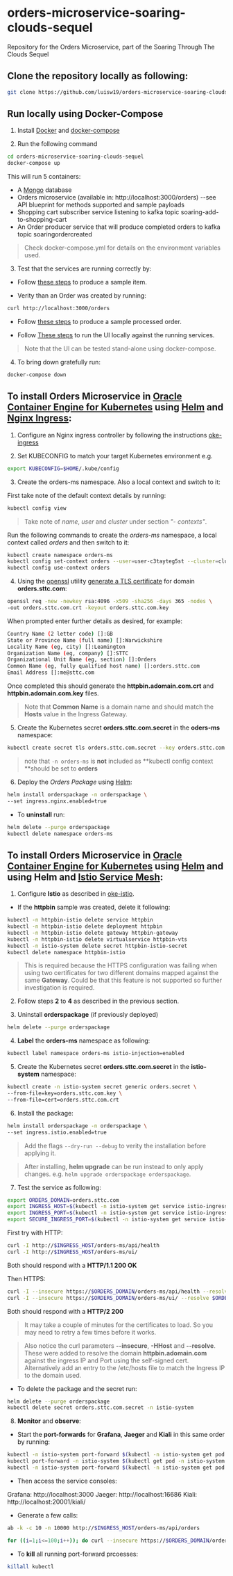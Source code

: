 # orders-microservice-soaring-clouds-sequel

Repository for the Orders Microservice, part of the Soaring Through The Clouds Sequel

## Clone the repository locally as following:

```bash
git clone https://github.com/luisw19/orders-microservice-soaring-clouds-sequel.git
```

## Run locally using Docker-Compose

1) Install [Docker](https://www.docker.com/get-started) and [docker-compose](https://docs.docker.com/compose/install/)

2) Run the following command

```bash
cd orders-microservice-soaring-clouds-sequel
docker-compose up
```
This will run 5 containers:

- A [Mongo](https://www.mongodb.com/) database
- Orders microservice (available in: http://localhost:3000/orders) --see API blueprint for methods supported and sample payloads
- Shopping cart subscriber service listening to kafka topic soaring-add-to-shopping-cart
- An Order producer service that will produce completed orders to kafka topic soaringordercreated

> Check docker-compose.yml for details on the environment variables used.

3) Test that the services are running correctly by:

- Follow [these steps](https://github.com/luisw19/orders-microservice-soaring-clouds-sequel/tree/master/orders-producer-ms) to produce a sample item.

- Verity than an Order was created by running:

```bash
curl http://localhost:3000/orders
```

- Follow [these steps](https://github.com/luisw19/orders-microservice-soaring-clouds-sequel/tree/master/orders-producer-ms) to produce a sample processed order.

- Follow [These steps](https://github.com/luisw19/orders-microservice-soaring-clouds-sequel/tree/master/ui) to run the UI locally against the running services.

> Note that the UI can be tested stand-alone using docker-compose.

4) To bring down gratefully run:

```bash
docker-compose down
```

## To install Orders Microservice in [Oracle Container Engine for Kubernetes](https://cloud.oracle.com/containers/kubernetes-engine) using [Helm](https://helm.sh/) and [Nginx Ingress](https://kubernetes.github.io/ingress-nginx/):

1) Configure an Nginx ingress controller by following the instructions [oke-ingress](https://luisw19.github.io/oci-series/oke-istio/)

2) Set KUBECONFIG to match your target Kubernetes environment e.g.

```bash
export KUBECONFIG=$HOME/.kube/config
```

3) Create the orders-ms namespace. Also a local context and switch to it:

First take note of the default context details by running:

```bash
kubectl config view
```

> Take note of *name*, *user* and *cluster* under section *"- contexts"*.

Run the following commands to create the *orders-ms* namespace, a local context
called *orders* and then switch to it:

```bash
kubectl create namespace orders-ms
kubectl config set-context orders --user=user-c3tayteg5st --cluster=cluster-c3tayteg5st --namespace=orders-ms
kubectl config use-context orders
```

4) Using the [openssl](https://www.openssl.org/) utility [generate a TLS certificate](https://istio.io/docs/tasks/traffic-management/secure-ingress/sds/) for domain **orders.sttc.com**:

```bash
openssl req -new -newkey rsa:4096 -x509 -sha256 -days 365 -nodes \
-out orders.sttc.com.crt -keyout orders.sttc.com.key
```

When prompted enter further details as desired, for example:

```bash
Country Name (2 letter code) []:GB
State or Province Name (full name) []:Warwickshire
Locality Name (eg, city) []:Leamington
Organization Name (eg, company) []:STTC
Organizational Unit Name (eg, section) []:Orders
Common Name (eg, fully qualified host name) []:orders.sttc.com
Email Address []:me@sttc.com
```

Once completed this should generate the **httpbin.adomain.com.crt** and **httpbin.adomain.com.key** files.

> Note that **Common Name** is a domain name and should match
> the **Hosts** value in the Ingress Gateway.

5) Create the Kubernetes secret **orders.sttc.com.secret** in the **oders-ms** namespace:

```bash
kubectl create secret tls orders.sttc.com.secret --key orders.sttc.com.key --cert orders.sttc.com.crt
```

> note that `-n orders-ms` is **not** included as **kubectl config context **should be set to **orders**

6) Deploy the *Orders Package* using [Helm](https://helm.sh/):

```bash
helm install orderspackage -n orderspackage \
--set ingress.nginx.enabled=true
```

- To **uninstall** run:

```bash
helm delete --purge orderspackage
kubectl delete namespace orders-ms
```

## To install Orders Microservice in [Oracle Container Engine for Kubernetes](https://cloud.oracle.com/containers/kubernetes-engine) using [Helm](https://helm.sh/) and using Helm and [Istio Service Mesh](https://istio.io/docs/concepts/what-is-istio/):

1) Configure **Istio** as described in [oke-istio](https://github.com/luisw19/orders-microservice-soaring-clouds-sequel/tree/master/oke-istio).

- If the **httpbin** sample was created, delete it following:

```bash
kubectl -n httpbin-istio delete service httpbin
kubectl -n httpbin-istio delete deployment httpbin
kubectl -n httpbin-istio delete gateway httpbin-gateway
kubectl -n httpbin-istio delete virtualservice httpbin-vts
kubectl -n istio-system delete secret httpbin-istio-secret
kubectl delete namespace httpbin-istio
```

> This is required because the HTTPS configuration was failing when using two
> certificates for two different domains mapped against the same **Gateway**.
> Could be that this feature is not supported so further investigation is required.

2) Follow steps **2** to **4** as described in the previous section.


3) Uninstall **orderspackage** (if previously deployed)

```bash
helm delete --purge orderspackage
```

4) **Label** the **orders-ms** namespace as following:

```bash
kubectl label namespace orders-ms istio-injection=enabled
```

5) Create the Kubernetes secret **orders.sttc.com.secret** in the **istio-system** namespace:

```bash
kubectl create -n istio-system secret generic orders.secret \
--from-file=key=orders.sttc.com.key \
--from-file=cert=orders.sttc.com.crt
```

6) Install the package:

```bash
helm install orderspackage -n orderspackage \
--set ingress.istio.enabled=true
```

> Add the flags `--dry-run --debug` to verity the installation before applying it.

> After installing, **helm upgrade** can be run instead to only apply changes.
> e.g. `helm upgrade orderspackage orderspackage`.

7) Test the service as following:

```bash
export ORDERS_DOMAIN=orders.sttc.com
export INGRESS_HOST=$(kubectl -n istio-system get service istio-ingressgateway -o jsonpath='{.status.loadBalancer.ingress[0].ip}')
export INGRESS_PORT=$(kubectl -n istio-system get service istio-ingressgateway -o jsonpath='{.spec.ports[?(@.name=="http2")].port}')
export SECURE_INGRESS_PORT=$(kubectl -n istio-system get service istio-ingressgateway -o jsonpath='{.spec.ports[?(@.name=="https")].port}')
```

First try with HTTP:
```bash
curl -I http://$INGRESS_HOST/orders-ms/api/health
curl -I http://$INGRESS_HOST/orders-ms/ui/
```

Both should respond with a **HTTP/1.1 200 OK**

Then HTTPS:
```bash
curl -I --insecure https://$ORDERS_DOMAIN/orders-ms/api/health --resolve $ORDERS_DOMAIN:$SECURE_INGRESS_PORT:$INGRESS_HOST
curl -I --insecure https://$ORDERS_DOMAIN/orders-ms/ui/ --resolve $ORDERS_DOMAIN:$SECURE_INGRESS_PORT:$INGRESS_HOST
```

Both should respond with a **HTTP/2 200**

> It may take a couple of minutes for the certificates to load. So you may need to retry a few times before it works.

> Also notice the curl parameters **--insecure**, **-HHost** and **--resolve**. These were added
> to resolve the domain **httpbin.adomain.com** against the ingress IP and Port using the self-signed cert.
> Alternatively add an entry to the /etc/hosts file to match
> the Ingress IP to the domain used.

- To delete the package and the secret run:

```bash
helm delete --purge orderspackage
kubectl delete secret orders.sttc.com.secret -n istio-system
```

8) **Monitor** and **observe**:

- Start the **port-forwards** for **Grafana**, **Jaeger** and **Kiali** in this same order by running:

```bash
kubectl -n istio-system port-forward $(kubectl -n istio-system get pod -l app=grafana -o jsonpath='{.items[0].metadata.name}') 3000:3000 &
kubectl port-forward -n istio-system $(kubectl get pod -n istio-system -l app=jaeger -o jsonpath='{.items[0].metadata.name}') 16686:16686 &
kubectl -n istio-system port-forward $(kubectl -n istio-system get pod -l app=kiali -o jsonpath='{.items[0].metadata.name}') 20001:20001 &
```

- Then access the service consoles:

Grafana: http://localhost:3000
Jaeger: http://localhost:16686
Kiali: http://localhost:20001/kiali/

- Generate a few calls:

```bash
ab -k -c 10 -n 10000 http://$INGRESS_HOST/orders-ms/api/orders
```

```bash
for ((i=1;i<=100;i++)); do curl --insecure https://$ORDERS_DOMAIN/orders-ms/api/orders --resolve $ORDERS_DOMAIN:$SECURE_INGRESS_PORT:$INGRESS_HOST; done
```

- To **kill** all running port-forward prcoesses:

```bash
killall kubectl
```
